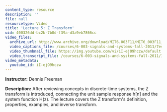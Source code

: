```yaml
---
content_type: resource
description: ''
file: null
resourcetype: Video
title: 'Lecture 5: Z Transform'
uid: 400326dd-bc2b-7b0d-f39a-d3a9eb7866cc
video_files:
  archive_url: http://www.archive.org/download/MIT6.003F11/MIT6_003F11_lec05_300k.mp4
  video_captions_file: /courses/6-003-signals-and-systems-fall-2011/7e47bf9c5d9d50df8d52cc915f22dffd_iI-ejO9hczw.vtt
  video_thumbnail_file: https://img.youtube.com/vi/iI-ejO9hczw/default.jpg
  video_transcript_file: /courses/6-003-signals-and-systems-fall-2011/1e9be9dbb105bc9928efa107b0204c15_iI-ejO9hczw.pdf
video_metadata:
  youtube_id: iI-ejO9hczw
---
```


**Instructor:** Dennis Freeman

**Description:** After reviewing concepts in discrete-time systems, the Z transform is introduced, connecting the unit sample response h\[n\] and the system function H(z). The lecture covers the Z transform's definition, properties, examples, and inverse transform.